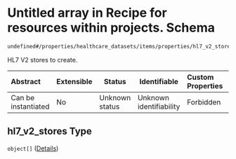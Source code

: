 # Untitled array in Recipe for resources within projects. Schema

```txt
undefined#/properties/healthcare_datasets/items/properties/hl7_v2_stores
```

HL7 V2 stores to create.


| Abstract            | Extensible | Status         | Identifiable            | Custom Properties | Additional Properties | Access Restrictions | Defined In                                                                                                          |
| :------------------ | ---------- | -------------- | ----------------------- | :---------------- | --------------------- | ------------------- | ------------------------------------------------------------------------------------------------------------------- |
| Can be instantiated | No         | Unknown status | Unknown identifiability | Forbidden         | Allowed               | none                | [resources.schema.json\*](../../../../../../../../../../tmp/182028425/resources.schema.json "open original schema") |

## hl7_v2_stores Type

`object[]` ([Details](resources-properties-healthcare_datasets-items-properties-hl7_v2_stores-items.md))
